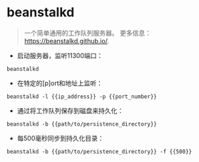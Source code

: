 # beanstalkd

> 一个简单通用的工作队列服务器。
> 更多信息：<https://beanstalkd.github.io/>.

- 启动服务器，监听11300端口：

`beanstalkd`

- 在特定的[p]ort和地址上监听：

`beanstalkd -l {{ip_address}} -p {{port_number}}`

- 通过将工作队列保存到磁盘来持久化：

`beanstalkd -b {{path/to/persistence_directory}}`

- 每500毫秒同步到持久化目录：

`beanstalkd -b {{path/to/persistence_directory}} -f {{500}}`